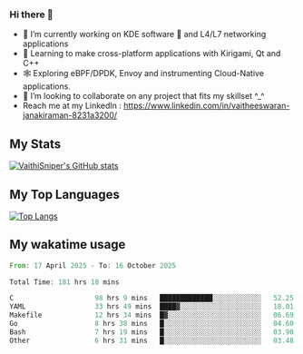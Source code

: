 ### Hi there 👋

- 🔭 I’m currently working on KDE software 💓 and L4/L7 networking applications 
- 📖 Learning to make cross-platform applications with Kirigami, Qt and C++
- 🕸️ Exploring eBPF/DPDK, Envoy and instrumenting Cloud-Native applications. 
- 👯 I’m looking to collaborate on any project that fits my skillset ^_^
- Reach me at my LinkedIn : https://www.linkedin.com/in/vaitheeswaran-janakiraman-8231a3200/

## My Stats
[![VaithiSniper's GitHub stats](https://github-readme-stats.vercel.app/api?username=VaithiSniper&hide=stars&theme=radical)](https://github.com/anuraghazra/github-readme-stats)

## My Top Languages

[![Top Langs](https://github-readme-stats.vercel.app/api/top-langs/?username=VaithiSniper&layout=compact)](https://github.com/anuraghazra/github-readme-stats)

## My wakatime usage

<!--START_SECTION:waka-->

```rust
From: 17 April 2025 - To: 16 October 2025

Total Time: 181 hrs 18 mins

C                    98 hrs 9 mins   █████████████░░░░░░░░░░░░   52.25 %
YAML                 33 hrs 49 mins  ████▓░░░░░░░░░░░░░░░░░░░░   18.01 %
Makefile             12 hrs 34 mins  █▓░░░░░░░░░░░░░░░░░░░░░░░   06.69 %
Go                   8 hrs 38 mins   █░░░░░░░░░░░░░░░░░░░░░░░░   04.60 %
Bash                 7 hrs 19 mins   █░░░░░░░░░░░░░░░░░░░░░░░░   03.90 %
Other                6 hrs 31 mins   █░░░░░░░░░░░░░░░░░░░░░░░░   03.48 %
```

<!--END_SECTION:waka-->
